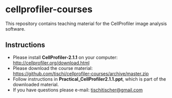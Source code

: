# cellprofiler-courses

This repository contains teaching material for the CellProfiler image analysis software.

## Instructions

- Please install __CellProfiler-2.1.1__ on your computer:  http://cellprofiler.org/download.html
- Please download the course material: https://github.com/tischi/cellprofiler-courses/archive/master.zip
- Follow instructions in __Practical_CellProfiler2.1.1.ppt__, which is part of the downloaded material.
- If you have questions please e-mail: tischitischer@gmail.com
